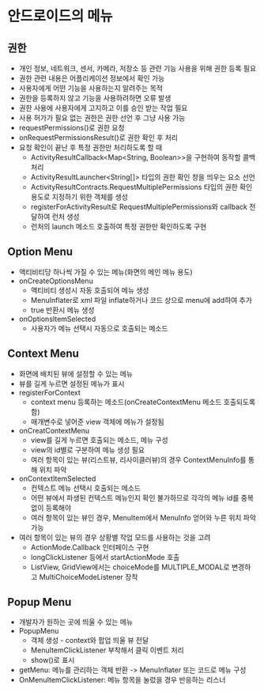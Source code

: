 # 안드로이드의 메뉴

## 권한

- 개인 정보, 네트워크, 센서, 카메라, 저장소 등 관련 기능 사용을 위해 권한 등록 필요
- 권한 관련 내용은 어플리케이션 정보에서 확인 가능
- 사용자에게 어떤 기능을 사용하는지 알려주는 목적
- 권한을 등록하지 않고 기능을 사용하려하면 오류 발생
- 권한 사용에 사용자에게 고지하고 이를 승인 받는 작업 필요
- 사용 허가가 필요 없는 권한은 권한 선언 후 그냥 사용 가능
- requestPermissions()로 권한 요청
- onRequestPermissionsResult()로 권한 확인 후 처리
- 요청 확인이 끝난 후 특정 권한만 처리하도록 할 때
  - ActivityResultCallback\<Map\<String, Boolean\>\>을 구현하여 동작할 콜백 처리
  - ActivityResultLauncher<String[]> 타입의 권한 확인 창을 띄우는 요소 선언
  - ActivityResultContracts.RequestMultiplePermissions 타입의 권한 확인 용도로 지정하기 위한 객체를 생성
  - registerForActivityResult로 RequestMultiplePermissions와 callback 전달하여 런처 생성
  - 런처의 launch 메소드 호출하여 특정 권한만 확인하도록 구현

## Option Menu

- 액티비티당 하나씩 가질 수 있는 메뉴(화면의 메인 메뉴 용도)
- onCreateOptionsMenu
  - 액티비티 생성시 자동 호출되어 메뉴 생성
  - MenuInflater로 xml 파일 inflate하거나 코드 상으로 menu에 add하여 추가
  - true 반환시 메뉴 생성
- onOptionsItemSelected
  - 사용자가 메뉴 선택시 자동으로 호출되는 메소드

## Context Menu

- 화면에 배치된 뷰에 설정할 수 있는 메뉴
- 뷰를 길게 누르면 설정된 메뉴가 표시
- registerForContext
  - context menu 등록하는 메소드(onCreateContextMenu 메소드 호출되도록 함)
  - 매개변수로 넣어준 view 객체에 메뉴가 설정됨
- onCreatContextMenu
  - view를 길게 누르면 호출되는 메소드, 메뉴 구성
  - view의 id별로 구분하여 메뉴 생성 필요
  - 여러 항목이 있는 뷰(리스트뷰, 리사이클러뷰)의 경우 ContextMenuInfo를 통해 위치 파악
- onContextItemSelected
  - 컨텍스트 메뉴 선택시 호출되는 메소드
  - 어떤 뷰에서 파생된 컨텍스트 메뉴인지 확인 불가하므로 각각의 메뉴 id를 중복 없이 등록해야
  - 여러 항목이 있는 뷰인 경우, MenuItem에서 MenuInfo 얻어와 누른 위치 파악 가능
- 여러 항목이 있는 뷰의 경우 상황별 작업 모드를 사용하는 것을 고려
  - ActionMode.Callback 인터페이스 구현
  - longClickListener 등에서 startActionMode 호출
  - ListView, GridView에서는 choiceMode를 MULTIPLE_MODAL로 변경하고 MultiChoiceModeListener 장착

## Popup Menu

- 개발자가 원하는 곳에 띄울 수 있는 메뉴
- PopupMenu
  - 객체 생성 - context와 팝업 띄울 뷰 전달
  - MenuItemClickListener 부착해서 클릭 이벤트 처리
  - show()로 표시
- getMenu: 메뉴를 관리하는 객체 반환 -> MenuInflater 또는 코드로 메뉴 구성
- OnMenuItemClickListener: 메뉴 항목을 눌렀을 경우 반응하는 리스너
